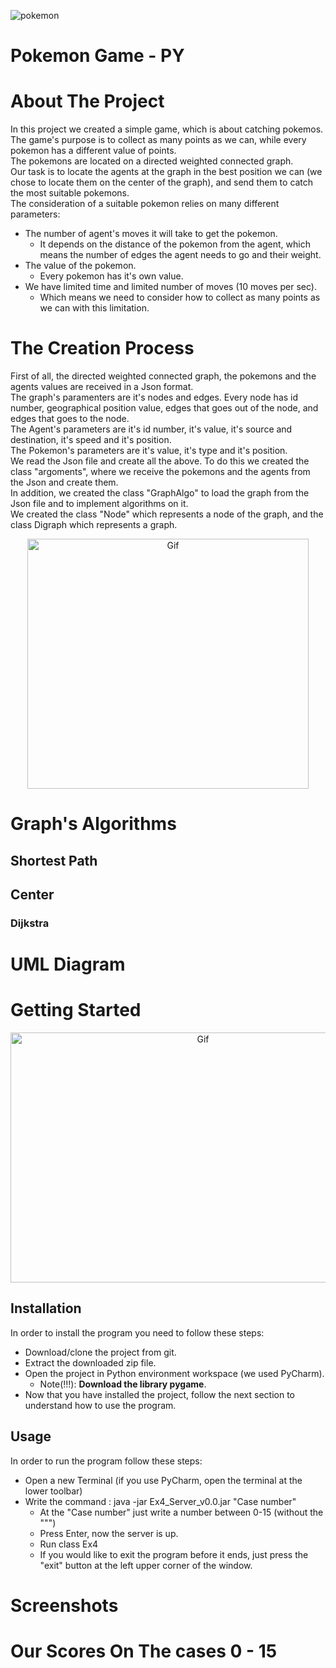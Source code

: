![pokemon](https://user-images.githubusercontent.com/93203695/148101905-a5026eed-4ce7-497a-bc45-6dfe751d4a64.png)

# Pokemon Game - PY 
# About The Project
In this project we created a simple game, which is about catching pokemos.</br>
The game's purpose is to collect as many points as we can, while every pokemon has a different value of points.</br>
The pokemons are located on a directed weighted connected graph. </br>
Our task is to locate the agents at the graph in the best position we can (we chose to locate them on the center of the graph), and send them to catch the most suitable pokemons.</br>
The consideration of a suitable pokemon relies on many different parameters:
- The number of agent's moves it will take to get the pokemon.
  - It depends on the distance of the pokemon from the agent, which means the number of edges the agent needs to go and their weight.
- The value of the pokemon.
  - Every pokemon has it's own value.
- We have limited time and limited number of moves (10 moves per sec).
  - Which means we need to consider how to collect as many points as we can with this limitation.  


# The Creation Process
First of all, the directed weighted connected graph, the pokemons and the agents values are received in a Json format.</br>
The graph's paramenters are it's nodes and edges. Every node has id number, geographical position value, edges that goes out of the node, and edges that goes to the node.</br> 
The Agent's parameters are it's id number, it's value, it's source and destination, it's speed and it's position.</br>
The Pokemon's parameters are it's value, it's type and it's position.</br>
We read the Json file and create all the above. To do this we created the class "argoments", where we receive the pokemons and the agents from the Json and create them.</br>
In addition, we created the class "GraphAlgo" to load the graph from the Json file and to implement algorithms on it.</br>
We created the class "Node" which represents a node of the graph, and the class Digraph which represents a graph.<br/>

<p align="center">
<img src="https://user-images.githubusercontent.com/93203695/148563497-cb051da1-5cc2-4030-b855-cb11963f3176.gif" alt="Gif"  width="450" height="400">
</a>
</p>


# Graph's Algorithms
## Shortest Path

## Center

### Dijkstra

# UML Diagram

# Getting Started

<p align="center">
<img src="https://user-images.githubusercontent.com/93203695/148564696-3d332218-8a00-4bcb-ba31-2b8c43a0d59d.gif" alt="Gif"  width="600" height="400">
</a>
</p>

## Installation
In order to install the program you need to follow these steps:
- Download/clone the project from git.
- Extract the downloaded zip file.
- Open the project in Python environment workspace (we used PyCharm).
  - Note(!!!): __Download the library pygame__.
- Now that you have installed the project,
follow the next section to understand how to use the program.

## Usage
In order to run the program follow these steps:
- Open a new Terminal (if you use PyCharm, open the terminal at the lower toolbar)
- Write the command : java -jar Ex4_Server_v0.0.jar "Case number"
  - At the "Case number" just write a number between 0-15 (without the """)
  - Press Enter, now the server is up.
  - Run class Ex4
  - If you would like to exit the program before it ends,
  just press the "exit" button at the left upper corner of the window. 

# Screenshots

# Our Scores On The cases 0 - 15
